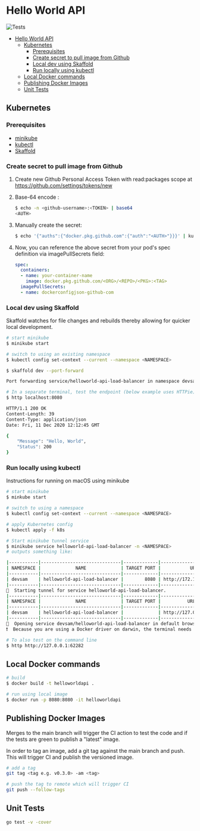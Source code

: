 # Hello World API

![Tests](https://github.com/sam-atkins/helloworldapi/workflows/CI/badge.svg)

- [Hello World API](#hello-world-api)
  - [Kubernetes](#kubernetes)
    - [Prerequisites](#prerequisites)
    - [Create secret to pull image from Github](#create-secret-to-pull-image-from-github)
    - [Local dev using Skaffold](#local-dev-using-skaffold)
    - [Run locally using kubectl](#run-locally-using-kubectl)
  - [Local Docker commands](#local-docker-commands)
  - [Publishing Docker Images](#publishing-docker-images)
  - [Unit Tests](#unit-tests)

## Kubernetes

### Prerequisites

- [minikube](https://minikube.sigs.k8s.io/docs/)
- [kubectl](https://kubernetes.io/docs/tasks/tools/install-kubectl/)
- [Skaffold](https://skaffold.dev)

### Create secret to pull image from Github

1. Create new Github Personal Access Token with read:packages scope at https://github.com/settings/tokens/new
2. Base-64 encode <your-github-username>:<TOKEN>

    ```bash
    $ echo -n <github-username>:<TOKEN> | base64
    <AUTH>
    ```

3. Manually create the secret:

    ```bash
    $ echo '{"auths":{"docker.pkg.github.com":{"auth":"<AUTH>"}}}' | kubectl create secret generic dockerconfigjson-github-com --type=kubernetes.io/dockerconfigjson --from-file=.dockerconfigjson=/dev/stdin
    ```

3. Now, you can reference the above secret from your pod's spec definition via imagePullSecrets field:

    ```yaml
    spec:
      containers:
      - name: your-container-name
        image: docker.pkg.github.com/<ORG>/<REPO>/<PKG>:<TAG>
      imagePullSecrets:
      - name: dockerconfigjson-github-com
    ```

### Local dev using Skaffold

Skaffold watches for file changes and rebuilds thereby allowing for quicker local development.

```bash
# start minikube
$ minikube start

# switch to using an existing namespace
$ kubectl config set-context --current --namespace <NAMESPACE>

$ skaffold dev --port-forward

Port forwarding service/helloworld-api-load-balancer in namespace devsam, remote port 8080 -> address 127.0.0.1 port 8080

# In a separate terminal, test the endpoint (below example uses HTTPie)
$ http localhost:8080

HTTP/1.1 200 OK
Content-Length: 39
Content-Type: application/json
Date: Fri, 11 Dec 2020 12:12:45 GMT

{
    "Message": "Hello, World",
    "Status": 200
}
```

### Run locally using kubectl

Instructions for running on macOS using minikube

```bash
# start minikube
$ minkube start

# switch to using a namespace
$ kubectl config set-context --current --namespace <NAMESPACE>

# apply Kubernetes config
$ kubectl apply -f k8s

# Start minikube tunnel service
$ minikube service helloworld-api-load-balancer -n <NAMESPACE>
# outputs something like:

|-----------|------------------------------|-------------|-------------------------|
| NAMESPACE |             NAME             | TARGET PORT |           URL           |
|-----------|------------------------------|-------------|-------------------------|
| devsam    | helloworld-api-load-balancer |        8080 | http://172.17.0.2:32464 |
|-----------|------------------------------|-------------|-------------------------|
🏃  Starting tunnel for service helloworld-api-load-balancer.
|-----------|------------------------------|-------------|------------------------|
| NAMESPACE |             NAME             | TARGET PORT |          URL           |
|-----------|------------------------------|-------------|------------------------|
| devsam    | helloworld-api-load-balancer |             | http://127.0.0.1:62282 |
|-----------|------------------------------|-------------|------------------------|
🎉  Opening service devsam/helloworld-api-load-balancer in default browser...
❗  Because you are using a Docker driver on darwin, the terminal needs to be open to run it.

# To also test on the command line
$ http http://127.0.0.1:62282
```

## Local Docker commands

```bash
# build
$ docker build -t helloworldapi .

# run using local image
$ docker run -p 8080:8080 -it helloworldapi
```

## Publishing Docker Images

Merges to the main branch will trigger the CI action to test the code and if the tests are green to publish a "latest" image.

In order to tag an image, add a git tag against the main branch and push. This will trigger CI and publish the versioned image.

```bash
# add a tag
git tag <tag e.g. v0.3.0> -am <tag>

# push the tag to remote which will trigger CI
git push --follow-tags
```

## Unit Tests

```bash
go test -v -cover
```
